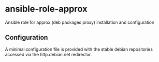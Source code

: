 ansible-role-approx
===================

Ansible role for approx (deb packages proxy) installation and configuration

Configuration
-------------

A minimal configuration file is provided with the stable debian repositories
accessed via the http.debian.net redirector.

